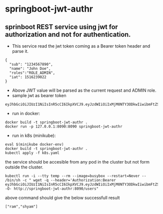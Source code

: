 # springboot-jwt-authr
## sprinboot REST service using jwt for authorization and not for authentication.
- This service read the jwt token coming as a Bearer token header and parse it.
```
{
  "sub": "1234567890",
  "name": "John Doe",
  "roles":"ROLE_ADMIN",
  "iat": 1516239022
}
```
- Above JWT value will be parsed as the current request and ADMIN role.
- sample jwt as bearer token
```
eyJhbGciOiJIUzI1NiIsInR5cCI6IkpXVCJ9.eyJzdWIiOiIxMjM0NTY3ODkwIiwibmFtZSI6IkpvaG4gRG9lIiwicm9sZXMiOiJST0xFX0FETUlOIiwiaWF0IjoxNTE2MjM5MDIyfQ.nzoTXU6kVPfv_P9_BHA4cB_SkCDvuRwRRhisEARDyfM
```

- run in docker:
```
docker build -t springboot-jwt-authr .
docker run -p 127.0.0.1:8090:8090 springboot-jwt-authr
```

- run in k8s (minikube):
```
eval $(minikube docker-env)
docker build -t springboot-jwt-authr .
kubectl apply -f k8s.yaml
```
the service should be accesible from any pod in the cluster but not form outside the cluster.
```
kubectl run -i --tty temp --rm --image=busybox --restart=Never -- /bin/sh -c " wget -q --header='Authorization:Bearer eyJhbGciOiJIUzI1NiIsInR5cCI6IkpXVCJ9.eyJzdWIiOiIxMjM0NTY3ODkwIiwibmFtZSI6IkpvaG4gRG9lIiwicm9sZXMiOiJST0xFX0FETUlOIiwiaWF0IjoxNTE2MjM5MDIyfQ.nzoTXU6kVPfv_P9_BHA4cB_SkCDvuRwRRhisEARDyfM'  -O- http://springboot-jwt-authr:8090/users"
```
above command should give the below successfull result
```
["ram","shyam"]
```

